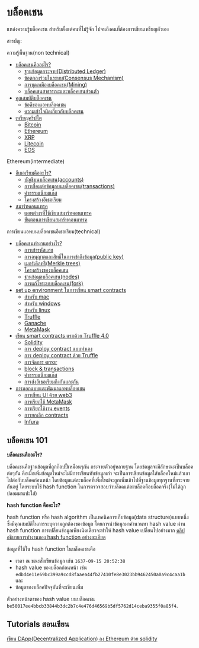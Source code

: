 # บล็อคเชน
แหล่งความรู้บล็อคเชน สำหรับตั้งแต่คนที่ไม่รู้จัก ไปจนถึงคนที่ต้องการเขียนเหรียญตัวเอง

สารบัญ:

ความรู้พื้นฐาน(non technical)

- [บล็อคเชนคืออะไร?](#บล็อคเชนคืออะไร?)
    - [ฐานข้อมูลกระจาย(Distributed Ledger)](#ฐานข้อมูลกระจาย`(Distributed-Ledger`))
    - [ข้อตกลงร่วมในระบบ(Consensus Mechanism)](#ข้อตกลงร่วมในระบบ)
    - [การขุดเหมืองบล็อคเชน(Mining)](#การขุดเหมืองบล็อคเชน)
    - [บล็อคเชนสาธารณะและบล็อคเชนส่วนตัว](#บล็อคเชนสาธารณะและบล็อคเชนส่วนตัว)
- [คุณสมบัติบล็อคเชน](#คุณสมบัติบล็อคเชน)
    - [ข้อดีของแอพบล็อคเชน](#ข้อดีของแอพบล็อคเชน)
    - [ความเข้าใจผิดเกี่ยวกับบล็อคเชน](#ความเข้าใจผิดเกี่ยวกับบล็อคเชน)
- [เหรียญคริปโต](#เหรียญคริปโต)
    - [Bitcoin](#Bitcoin)
    - [Ethereum](#Ethereum)
    - [XRP](#XRP)
    - [Litecoin](#Litecoin)
    - [EOS](#EOS)

Ethereum(intermediate)

- [อีเธอเรียมคืออะไร?](#อีเธอเรียมคืออะไร?)
    - [บัญชีบนบล็อคเชน(accounts)](#บัญชีบนบล็อคเชน)
    - [การเชื่อมต่อข้อมูลบนบล็อคเชน(transactions)](#การเชื่อมต่อข้อมูลบนบล็อคเชน`(transactions`))
    - [ค่าธรรมเนียมแก๊ส](#ค่าธรรมเนียมแก๊ส)
    - [โครงสร้างอีเธอเรียม](#โครงสร้างอีเธอเรียม)
- [สมาร์ทคอนแทรค](#สมาร์ทคอนแทรค)
    - [แอพต่างๆที่ใช้เขียนสมาร์ทคอนแทรค](#แอพต่างๆที่ใช้เขียนสมาร์ทคอนแทรค)
    - [ขั้นตอนการเขียนสมาร์ทคอนแทรค](#ขั้นตอนการเขียนสมาร์ทคอนแทรค)
    
การเขียนแอพบนบล็อคเชนอีเธอเรียม(technical)

- [บล็อคเชนทำงานอย่างไร?](#บล็อคเชนทำงานอย่างไร?)
    - [การเข้ารหัสแฮช](#การเข้ารหัสแฮช)
    - [การอนุญาตและสิทธิ์ในการเข้าถึงข้อมูล(public key)](#การอนุญาตและสิทธิ์ในการเข้าถึงข้อมูล`(public-key`))
    - [เมอร์เคิลทรี(Merkle trees)](#เมอร์เคิลทรี`(Merkle-trees`))
    - [โครงสร้างของบล็อคเชน](#โครงสร้างของบล็อคเชน)
    - [ฐานข้อมูลบล็อคเชน(nodes)](#ฐานข้อมูลบล็อคเชน`(nodes`))
    - [การแก้ไขระบบบล็อคเชน(fork)](#การแก้ไขระบบบล็อคเชน`(fork`))
- [set up environment ในการเขียน smart contracts](#set-up-environment-ในการเขียน-smart-contracts)
    - [สำหรับ mac](#สำหรับ-mac)
    - [สำหรับ windows](#สำหรับ-windows)
    - [สำหรับ linux](#สำหรับ-linux)
    - [Truffle](#Truffle)
    - [Ganache](#Ganache)
    - [MetaMask](#MetaMask)
- [เขียน smart contracts แรกด้วย Truffle 4.0](#เขียน-smart-contracts-แรกด้วย-Truffle-4.0)
    - [Solidity](#Solidity)
    - [การ deploy contract แบบทำเอง](#การ-deploy-contract-แบบทำเอง)
    - [การ deploy contract ด้วย Truffle](#การ-deploy-contract-ด้วย-Truffle)
    - [การจัดการ error](#การจัดการ-error)
    - [block & transactions](#block-&-transactions)
    - [ค่าธรรมเนียมแก๊ส](#ค่าธรรมเนียมแก๊ส)
    - [การส่งอีเธอเรียมถึงกันและกัน](#การส่งอีเธอเรียมถึงกันและกัน)
- [การออกแบบและพัฒนาแอพบล็อคเชน](#การออกแบบและพัฒนาแอพบล็อคเชน)
    - [การเขียน UI ด้วย web3](#การเขียน-UI-ด้วย-web3)
    - [การเรียกใช้ MetaMask](#การเรียกใช้-MetaMask)
    - [การเรียกใช้งาน events](#การเรียกใช้งาน-events)
    - [การยกเลิก contracts](#การยกเลิก-contracts)
    - [Infura](#Infura)

## บล็อคเชน 101
**บล็อคเชนคืออะไร?**

บล็อคเชนคือฐานข้อมูลที่ถูกก๊อปปี้เหมือนๆกัน กระจายตัวอยู่หลายฐาน โดยข้อมูลจะมีลักษณะเป็นบล็อคต่อๆกัน คือเมื่อเพิ่มข้อมูลใหม่จะไม่มีการเขียนทับข้อมูลเก่า จะเป็นการเขียนข้อมูลใส่บล็อคใหม่แล้วเอาไปต่อกับบล็อคก่อนหน้า โดยข้อมูลแต่ละบล็อคที่เพิ่มใหม่จะถูกเพิ่มเข้าไปที่ฐานข้อมูลทุกฐานที่กระจายกันอยู่ โดยระบบใช้ hash function ในการตรวจสอบว่าบล็อคแต่ละบล็อคคือบล็อคจริง(ไม่ได้ถูกปลอมมาแปะใส่)

**hash function คืออะไร?**

hash function หรือ hash algorithm เป็นเทคนิคการเก็บข้อมูล(data structure)แบบหนึ่งซึ่งมีคุณสมบัติในการระบุความถูกต้องของข้อมูล โดยการนำข้อมูลมาคำนวนหา hash value ผ่าน hash function การเปลี่ยนข้อมูลเพียงนิดเดียวจะทำให้ hash value เปลี่ยนไปอย่างมาก [คลิปอธิบายการทำงานของ hash function อย่างละเอียด](https://www.youtube.com/watch?v=KyUTuwz_b7Q)

ข้อมูลที่ใช้ใน hash function ในบล็อคเชนคือ

- เวลา ณ ขณะสั่งเขียนข้อมูล เช่น `1637-09-15 20:52:38`
- hash value ของบล็อคก่อนหน้า เช่น `edbd4e11e69bc399a9ccd8faaea44fb27410fe8e3023bb9462450a0a9c4caa1b` และ
- ข้อมูลของบล็อคปัจจุบันที่จะเขียนเพิ่ม

ตัวอย่างหน้าตาของ hash value บนบล็อคเชน `be50017ee4bbcb33844b3dc2b7c4e476d46569b5df5762d14ceba9355f0a85f4`.

## Tutorials สอนเขียน
[เขียน DApp(Decentralized Application) ลง Ethereum ด้วย solidity](https://cryptozombies.io/)
